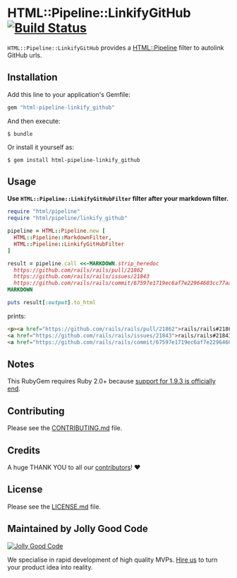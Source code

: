 # HTML::Pipeline::LinkifyGitHub [![Build Status](https://travis-ci.org/jollygoodcode/html-pipeline-linkify_github.svg)](https://travis-ci.org/jollygoodcode/html-pipeline-linkify_github)

`HTML::Pipeline::LinkifyGitHub` provides a [HTML::Pipeline](https://github.com/jch/html-pipeline)
filter to autolink GitHub urls.

## Installation

Add this line to your application's Gemfile:

```ruby
gem "html-pipeline-linkify_github"
```

And then execute:

    $ bundle

Or install it yourself as:

    $ gem install html-pipeline-linkify_github

## Usage

**Use `HTML::Pipeline::LinkifyGitHubFilter` filter after your markdown filter.**

```ruby
require "html/pipeline"
require "html/pipeline/linkify_github"

pipeline = HTML::Pipeline.new [
  HTML::Pipeline::MarkdownFilter,
  HTML::Pipeline::LinkifyGitHubFilter
]

result = pipeline.call <<-MARKDOWN.strip_heredoc
  https://github.com/rails/rails/pull/21862
  https://github.com/rails/rails/issues/21843
  https://github.com/rails/rails/commit/67597e1719ec6af7e22964603cc77aa5b085a864
MARKDOWN

puts result[:output].to_html
```

prints:

```html
<p><a href="https://github.com/rails/rails/pull/21862">rails/rails#21862</a><br>
<a href="https://github.com/rails/rails/issues/21843">rails/rails#21843</a><br>
<a href="https://github.com/rails/rails/commit/67597e1719ec6af7e22964603cc77aa5b085a864">rails/rails@`67597e`</a></p>
```

## Notes

This RubyGem requires Ruby 2.0+ because [support for 1.9.3 is officially end](https://www.ruby-lang.org/en/news/2014/01/10/ruby-1-9-3-will-end-on-2015/).

## Contributing

Please see the [CONTRIBUTING.md](/CONTRIBUTING.md) file.

## Credits

A huge THANK YOU to all our [contributors](https://github.com/jollygoodcode/html-pipeline-linkify_github/graphs/contributors)! :heart:

## License

Please see the [LICENSE.md](/LICENSE.md) file.

## Maintained by Jolly Good Code

[![Jolly Good Code](https://cloud.githubusercontent.com/assets/1000669/9362336/72f9c406-46d2-11e5-94de-5060e83fcf83.jpg)](http://www.jollygoodcode.com)

We specialise in rapid development of high quality MVPs. [Hire us](http://www.jollygoodcode.com/#get-in-touch) to turn your product idea into reality.
